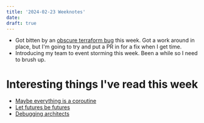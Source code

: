 ```yaml
---
title: '2024-02-23 Weeknotes'
date: 
draft: true
---
```

- Got bitten by an [obscure terraform bug](https://github.com/hashicorp/terraform-provider-azurerm/issues/20441) this week. Got a work around in place, but I'm going to try and put a PR in for a fix when I get time.
- Introducing my team to event storming this week. Been a while so I need to brush up.

# Interesting things I've read this week
- [Maybe everything is a coroutine](https://adam.nels.onl//blog/maybe-everything-is-a-coroutine/)
- [Let futures be futures](https://without.boats/blog/let-futures-be-futures/)
- [Debugging architects](https://architectelevator.com/transformation/debugging-architect/)
